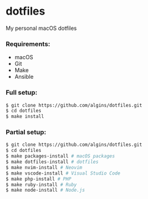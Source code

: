 # dotfiles
My personal macOS dotfiles

### Requirements:
* macOS
* Git
* Make
* Ansible

### Full setup:
```sh
$ git clone https://github.com/algins/dotfiles.git
$ cd dotfiles
$ make install
```

### Partial setup:
```sh
$ git clone https://github.com/algins/dotfiles.git
$ cd dotfiles
$ make packages-install # macOS packages
$ make dotfiles-install # dotfiles
$ make nvim-install # Neovim
$ make vscode-install # Visual Studio Code
$ make php-install # PHP
$ make ruby-install # Ruby
$ make node-install # Node.js
```